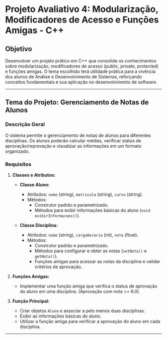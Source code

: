 # **Projeto Avaliativo 4: Modularização, Modificadores de Acesso e Funções Amigas - C++**

## **Objetivo**

Desenvolver um projeto prático em C++ que consolide os conhecimentos sobre modularização, modificadores de acesso (public, private, protected) e funções amigas. O tema escolhido terá utilidade prática para a vivência dos alunos de Análise e Desenvolvimento de Sistemas, reforçando conceitos fundamentais e sua aplicação no desenvolvimento de software.

---

## **Tema do Projeto: Gerenciamento de Notas de Alunos**

### **Descrição Geral**
O sistema permite o gerenciamento de notas de alunos para diferentes disciplinas. Os alunos poderão calcular médias, verificar status de aprovação/reprovação e visualizar as informações em um formato organizado.

### **Requisitos**

1. **Classes e Atributos:**
   - **Classe Aluno:**
     - Atributos: `nome` (string), `matricula` (string), `curso` (string).
     - Métodos:
       - Construtor padrão e parametrizado.
       - Métodos para exibir informações básicas do aluno (`void exibirInformacoes()`).

   - **Classe Disciplina:**
     - Atributos: `nome` (string), `cargaHoraria` (int), `nota` (float).
     - Métodos:
       - Construtor padrão e parametrizado.
       - Métodos para configurar e obter as notas (`setNota()` e `getNota()`).
       - Funções amigas para acessar as notas da disciplina e validar critérios de aprovação.

2. **Funções Amigas:**
   - Implementar uma função amiga que verifica o status de aprovação do aluno em uma disciplina. (Aprovação com nota >= 6.0).

3. **Função Principal:**
   - Criar objetos `Aluno` e associar a pelo menos duas disciplinas.
   - Exibir as informações básicas do aluno.
   - Utilizar a função amiga para verificar a aprovação do aluno em cada disciplina.

---